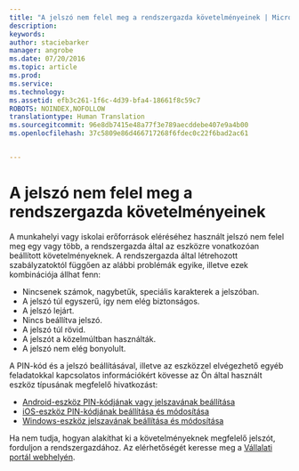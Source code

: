 ```yaml
---
title: "A jelszó nem felel meg a rendszergazda követelményeinek | Microsoft Intune"
description: 
keywords: 
author: staciebarker
manager: angrobe
ms.date: 07/20/2016
ms.topic: article
ms.prod: 
ms.service: 
ms.technology: 
ms.assetid: efb3c261-1f6c-4d39-bfa4-18661f8c59c7
ROBOTS: NOINDEX,NOFOLLOW
translationtype: Human Translation
ms.sourcegitcommit: 96e8db7415e48a77f3e789aecddebe407e9a4b00
ms.openlocfilehash: 37c5809e86d466717268f6fdec0c22f6bad2ac61


---
```


# A jelszó nem felel meg a rendszergazda követelményeinek

A munkahelyi vagy iskolai erőforrások eléréséhez használt jelszó nem felel meg egy vagy több, a rendszergazda által az eszközre vonatkozóan beállított követelményeknek. A rendszergazda által létrehozott szabályzatoktól függően az alábbi problémák egyike, illetve ezek kombinációja állhat fenn:

- Nincsenek számok, nagybetűk, speciális karakterek a jelszóban.
- A jelszó túl egyszerű, így nem elég biztonságos.
- A jelszó lejárt.
- Nincs beállítva jelszó.
- A jelszó túl rövid.
- A jelszót a közelmúltban használták.
- A jelszó nem elég bonyolult.

A PIN-kód és a jelszó beállításával, illetve az eszközzel elvégezhető egyéb feladatokkal kapcsolatos információkért kövesse az Ön által használt eszköz típusának megfelelő hivatkozást:

- [Android-eszköz PIN-kódjának vagy jelszavának beállítása](set-your-pin-or-password-android.md)
- [iOS-eszköz PIN-kódjának beállítása és módosítása](set-or-change-your-passcode-ios.md)
- [Windows-eszköz jelszavának beállítása és módosítása](set-or-change-your-password-windows.md)

Ha nem tudja, hogyan alakíthat ki a követelményeknek megfelelő jelszót, forduljon a rendszergazdához. Az elérhetőségét keresse meg a [Vállalati portál webhelyén](http://portal.manage.microsoft.com).



<!--HONumber=Aug16_HO4-->


